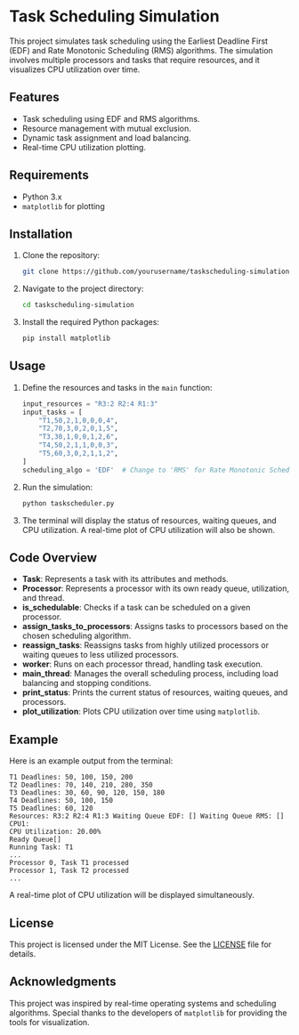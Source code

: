 # Task Scheduling Simulation

This project simulates task scheduling using the Earliest Deadline First (EDF) and Rate Monotonic Scheduling (RMS) algorithms. The simulation involves multiple processors and tasks that require resources, and it visualizes CPU utilization over time.

## Features

- Task scheduling using EDF and RMS algorithms.
- Resource management with mutual exclusion.
- Dynamic task assignment and load balancing.
- Real-time CPU utilization plotting.

## Requirements

- Python 3.x
- `matplotlib` for plotting

## Installation

1. Clone the repository:
   ```bash
   git clone https://github.com/yourusername/taskscheduling-simulation.git
   ```
2. Navigate to the project directory:
   ```bash
   cd taskscheduling-simulation
   ```
3. Install the required Python packages:
   ```bash
   pip install matplotlib
   ```

## Usage

1. Define the resources and tasks in the `main` function:
   ```python
   input_resources = "R3:2 R2:4 R1:3"
   input_tasks = [
       "T1,50,2,1,0,0,0,4",
       "T2,70,3,0,2,0,1,5",
       "T3,30,1,0,0,1,2,6",
       "T4,50,2,1,1,0,0,3",
       "T5,60,3,0,2,1,1,2",
   ]
   scheduling_algo = 'EDF'  # Change to 'RMS' for Rate Monotonic Scheduling
   ```

2. Run the simulation:
   ```bash
   python taskscheduler.py
   ```

3. The terminal will display the status of resources, waiting queues, and CPU utilization. A real-time plot of CPU utilization will also be shown.

## Code Overview

- **Task**: Represents a task with its attributes and methods.
- **Processor**: Represents a processor with its own ready queue, utilization, and thread.
- **is_schedulable**: Checks if a task can be scheduled on a given processor.
- **assign_tasks_to_processors**: Assigns tasks to processors based on the chosen scheduling algorithm.
- **reassign_tasks**: Reassigns tasks from highly utilized processors or waiting queues to less utilized processors.
- **worker**: Runs on each processor thread, handling task execution.
- **main_thread**: Manages the overall scheduling process, including load balancing and stopping conditions.
- **print_status**: Prints the current status of resources, waiting queues, and processors.
- **plot_utilization**: Plots CPU utilization over time using `matplotlib`.

## Example

Here is an example output from the terminal:

```
T1 Deadlines: 50, 100, 150, 200
T2 Deadlines: 70, 140, 210, 280, 350
T3 Deadlines: 30, 60, 90, 120, 150, 180
T4 Deadlines: 50, 100, 150
T5 Deadlines: 60, 120
Resources: R3:2 R2:4 R1:3 Waiting Queue EDF: [] Waiting Queue RMS: []
CPU1:
CPU Utilization: 20.00%
Ready Queue[]
Running Task: T1
...
Processor 0, Task T1 processed
Processor 1, Task T2 processed
...
```

A real-time plot of CPU utilization will be displayed simultaneously.

## License

This project is licensed under the MIT License. See the [LICENSE](LICENSE) file for details.

## Acknowledgments

This project was inspired by real-time operating systems and scheduling algorithms. Special thanks to the developers of `matplotlib` for providing the tools for visualization.

```
